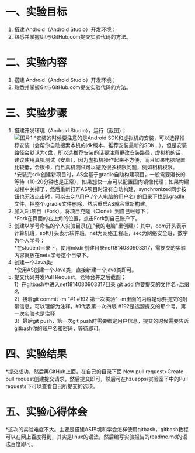 # 一、实验目标

1. 搭建 Android（Android Studio）开发环境；
2. 熟悉并掌握Git与GitHub.com提交实验代码的方法。

# 二、实验内容

1. 搭建 Android（Android Studio）开发环境；
2. 熟悉并掌握Git与GitHub.com提交实验代码的方法。

# 三、实验步骤

1. 搭建开发环境（Android Studio），运行（截图）；  
   ![图片1](https://github.com/jaydjxing/android-labs-2020/blob/master/students/net1814080903317/Android%20Studio4.0%E5%AE%89%E8%A3%85%E6%88%90%E5%8A%9F%E6%88%AA%E5%9B%BE.jpg?raw=true)
   *安装的时候要注意的是Android SDK和虚拟机的安装，可以选择推荐安装（会帮你自动搜索本机的jdk版本、推荐安装最新的SDK...），但是安装路径会默认为c盘，所以选推荐安装的话要注意更改安装路径，虚拟机的话，建议使用真机测试（安卓），因为虚拟机操作起来不方便，而且如果电脑配置比较低，会很卡，而且真机测试可以避免很多权限问题，例如相机权限。  
   *安装完sdk创建新项目时，AS会基于gradle自动构建项目，一般需要漫长的等待（10-20分钟也是正常），如果想快一点可以配置国内镜像代理；如果构建过程中关掉了，然后重新打开AS项目时没有自动构建，synchronized同步按钮也无法点击时，可以去C://用户:/个人电脑的用户名/  的目录下找到.gradle文件，把整个.gradle文件删除，然后重启AS就会重新构建。  
2. 加入Git项目（Fork），将项目克隆（Clone）到自己帐号下；    
   *Fork在页面的右上角的位置，点击Fork到自己账户下。
3. 创建以学号命名的个人实验目录(在"我的电脑"里创建)：其中，com开头表示计算机班，soft开头表示软件班，net为网络工程班，sec为网络安全班，数字为个人学号；  
   *在student目录下，使用mkdir创建目录net1814080903317，需要交的实验内容就放在net+学号这个目录下。
4. 创建一个Java类;  
   *使用AS创建一个Java类，直接新建一个java类即可。
5. 提交代码并发Pull Request，老师合并之后截图；  
   1）在gitbash中进入net1814080903317目录 git add 你要提交的文件名+后缀名  
   2）接着git commit -m "#1 #192 第一次实验" -m里面的内容是你要提交的附带信息，可以理解为注释，#1代表第一次四眼 #192是选题提交的那个号，第一次实验也是注释  
   3）最后git push，第一次git push时需要绑定用户信息，提交的时候需要告诉gitbash你的账户名和密码，等待即可。
# 四、实验结果
   *提交成功，然后再GitHub上面，在自己的目录下面 New pull request>Create pull request创建提交请求，然后提交即可，然后可在hzuapps/实验室下中的Pull requests下可以查看自己所提交的选项。

# 五、实验心得体会
   *这次的实验难度不大。主要是搭建AS环境和学会怎样使用gitbash，gitbash教程可以在网上百度得到，其实是linux的语法，然后编写实验报告的readme.md的语法百度即可。
